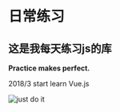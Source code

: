 # 日常练习

## 这是我每天练习js的库

 **Practice makes perfect.**

2018/3 start learn Vue.js

![just do it](http://img.mp.itc.cn/upload/20170622/cb22a809950c4c33ada0f0a376e50645.jpg)
